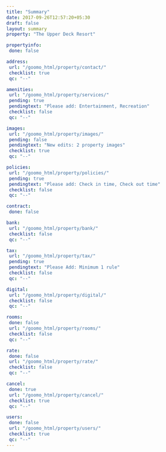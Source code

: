 ```yaml
---
title: "Summary"
date: 2017-09-26T12:57:20+05:30
draft: false
layout: summary
property: "The Upper Deck Resort"

propertyinfo:
 done: false

address:
 url: "/goomo_html/property/contact/"
 checklist: true
 qc: "--"

amenities:
 url: "/goomo_html/property/services/"
 pending: true
 pendingtext: "Please add: Entertainment, Recreation"
 checklist: false
 qc: "--"

images:
 url: "/goomo_html/property/images/"
 pending: false
 pendingtext: "New edits: 2 property images"
 checklist: true
 qc: "--"

policies:
 url: "/goomo_html/property/policies/"
 pending: true
 pendingtext: "Please add: Check in time, Check out time"
 checklist: false
 qc: "--"

contract:
 done: false

bank:
 url: "/goomo_html/property/bank/"
 checklist: false
 qc: "--"

tax:
 url: "/goomo_html/property/tax/"
 pending: true
 pendingtext: "Please Add: Minimum 1 rule"
 checklist: false
 qc: "--"

digital:
 url: "/goomo_html/property/digital/"
 checklist: false
 qc: "--"

rooms:
 done: false
 url: "/goomo_html/property/rooms/"
 checklist: false
 qc: "--"

rate:
 done: false
 url: "/goomo_html/property/rate/"
 checklist: false
 qc: "--"

cancel:
 done: true
 url: "/goomo_html/property/cancel/"
 checklist: true
 qc: "--"

users:
 done: false
 url: "/goomo_html/property/users/"
 checklist: true
 qc: "--"
---
```

